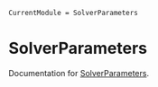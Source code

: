 ```@meta
CurrentModule = SolverParameters
```

# SolverParameters

Documentation for [SolverParameters](https://github.com/JuliaSmoothOptimizers/SolverParameters.jl).
